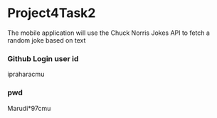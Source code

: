 # Project4Task2
The mobile application will use the Chuck Norris Jokes API to fetch a random joke based on text
### Github Login user id
ipraharacmu
### pwd
Marudi*97cmu
